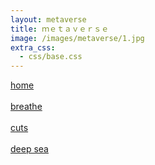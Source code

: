 ```yaml
---
layout: metaverse
title: ｍｅｔａｖｅｒｓｅ
image: /images/metaverse/1.jpg
extra_css:
  - css/base.css
---
```


<div class='home-container'>
	<div id="wrapper">
      <canvas id="stage" height="300"></canvas>
    </div>
    <div class="box">
    	<a href="/" class='home-a'>home</a>
			<br>
			<br>
			<a href="breathe.html" class='home-a'>breathe</a>
			<br>
			<br>
			<a href="cuts.html" class='home-a'>cuts</a>
			<br>
			<br>
      <a href="deep-sea.html" class='home-a'>deep sea</a>
      <br>
      <br>
	</div>

</div>

<script src="https://cdnjs.cloudflare.com/ajax/libs/dat-gui/0.5/dat.gui.min.js"></script>
<script type="text/javascript">
/* Based off of work on http://retromodular.com/ */
/*·····················································
···· Paul Reny ········································
····················· ██ ██ ██ ██ ██ ·· ██ ██ ·········
··············· ██ ██ ▒▒ ░░ ░░ ░░ ░░ ██ ▒▒ ░░ ██ ······
············ ██ ▒▒ ░░ ░░ ██ ░░ ██ ░░ ░░ ██ ░░ ░░ ██ ···
········· ██ ▒▒ ░░ ░░ ░░ ██ ░░ ██ ░░ ░░ ░░ ▒▒ ░░ ██ ···
········· ██ ░░ ░░ ░░ ░░ ██ ░░ ██ ░░ ░░ ░░ ▒▒ ▒▒ ██ ···
······ ██ ░░ ░░ ░░ ▒▒ ▒▒ ░░ ░░ ░░ ▒▒ ▒▒ ░░ ░░ ▒▒ ██ ···
··· ██ ▒▒ ░░ ░░ ░░ ░░ ░░ ░░ ██ ░░ ░░ ░░ ░░ ░░ ░░ ██ ···
··· ██ ░░ ░░ ▒▒ ░░ ░░ ░░ ░░ ██ ░░ ░░ ░░ ░░ ░░ ▒▒ ██ ···
··· ██ ░░ ░░ ▒▒ ░░ ░░ ░░ ░░ ░░ ░░ ░░ ░░ ░░ ░░ ██ ······
······ ██ ██ ██ ░░ ░░ ░░ ░░ ░░ ░░ ░░ ░░ ░░ ▒▒ ██ ······
··· ██ ▒▒ ▒▒ ▒▒ ██ ░░ ░░ ░░ ░░ ░░ ░░ ░░ ░░ ▒▒ ██ ······
··· ██ ▒▒ ▒▒ ▒▒ ▒▒ ██ ░░ ░░ ░░ ░░ ░░ ░░ ▒▒ ██ ·········
··· ██ ▒▒ ▒▒ ▒▒ ▒▒ ██ ░░ ░░ ░░ ░░ ░░ ▒▒ ██ ██ ·········
······ ██ ▒▒ ▒▒ ▒▒ ▒▒ ██ ▒▒ ▒▒ ▒▒ ██ ██ ▒▒ ▒▒ ██ ······
········· ██ ▒▒ ▒▒ ██ ██ ██ ██ ██ ▒▒ ▒▒ ▒▒ ▒▒ ▒▒ ██ ···
············ ██ ██ ██ ········ ██ ██ ██ ██ ██ ██ ······
·····················································*/
/* added dynamic sizing to the text. as long as it's */
/* not too long of string, should always be visible */
/* Controls info: https://code.google.com/p/dat-gui/ */
/* dat.gui.js ==> https://cdnjs.cloudflare.com/ajax/libs/dat-gui/0.5/dat.gui.min.js */

(function (){
  "use strict";
  var textSize = 10;
  var glitcher = {

    init: function () {
      setTimeout((function () {
        this.canvas = document.getElementById('stage');
        this.context = this.canvas.getContext('2d');

        this.initOptions();
        this.resize();
        this.tick();
      }).bind(this), 100);
    },

    initOptions: function () {
      this.width = document.documentElement.offsetWidth;
      this.height = 300;      
      
      this.textSize = Math.floor(this.width / 7);
      // sets text size based on window size
      if (this.textSize > this.height) {
        this.textSize = Math.floor(this.height/1.5); }
      // tries to make text fit if window is
      // very wide, but not very tall
      this.font = '900 ' + this.textSize + 'px monospace';
      this.context.font = this.font;
      this.text = "metaverse";
      this.textWidth = (this.context.measureText(this.text)).width;

      this.fps = 11;

      this.channel = 0; // 0 = red, 1 = green, 2 = blue
      this.compOp = 'lighter'; // CompositeOperation = lighter || darker || xor
      this.phase = 0.0;
      this.phaseStep = 0.05; //determines how often we will change channel and amplitude
      this.amplitude = 0.0;
      this.amplitudeBase = 2.0;
      this.amplitudeRange = 2.0;
      this.alphaMin = 0.8;

      this.glitchAmplitude = 20.0;
      this.glitchThreshold = 0.9;
      this.scanlineBase = 40;
      this.scanlineRange = 40;
      this.scanlineShift = 15;
    },

    tick: function () {
      setTimeout((function () {
        this.phase += this.phaseStep;

        if (this.phase > 1) {
          this.phase = 0.0;
          this.channel = (this.channel === 2) ? 0 : this.channel + 1;
          this.amplitude = this.amplitudeBase + (this.amplitudeRange * Math.random());
        }

        this.render();
        this.tick();

      }).bind(this), 1000 / this.fps);
    },

    render: function () {
      var x0 = this.amplitude * Math.sin((Math.PI * 2) * this.phase) >> 0,
        x1, x2, x3;

      if (Math.random() >= this.glitchThreshold) {
        x0 *= this.glitchAmplitude;
      }

      x1 = this.width - this.textWidth >> 1;
      x2 = x1 + x0;
      x3 = x1 - x0;


      this.context.clearRect(0, 0, this.width, this.height);
      this.context.globalAlpha = this.alphaMin + ((1 - this.alphaMin) * Math.random());

      switch (this.channel) {
        case 0:
          this.renderChannels(x1, x2, x3);
          break;
        case 1:
          this.renderChannels(x2, x3, x1);
          break;
        case 2:
          this.renderChannels(x3, x1, x2);
          break;
      }
        this.renderScanline();
        if (Math.floor(Math.random() * 2) > 1) {
          this.renderScanline();
          // renders a second scanline 50% of the time
        }
    },

    renderChannels: function (x1, x2, x3) {
      this.context.font = this.font;
      this.context.fillStyle = "rgb(255,0,0)";
      this.context.fillText(this.text, x1, this.height / 2);

      this.context.globalCompositeOperation = this.compOp;

      this.context.fillStyle = "rgb(0,255,0)";
      this.context.fillText(this.text, x2, this.height / 2);
      this.context.fillStyle = "rgb(0,0,255)";
      this.context.fillText(this.text, x3, this.height / 2);
    },

    renderScanline: function () {
      var y = this.height * Math.random() >> 0,
        o = this.context.getImageData(0, y, this.width, 1),
        d = o.data,
        i = d.length,
        s = this.scanlineBase + this.scanlineRange * Math.random() >> 0,
        x = -this.scanlineShift + this.scanlineShift * 2 * Math.random() >> 0;

      while (i-- > 0) {
        d[i] += s;
      }

      this.context.putImageData(o, x, y);
    },

    resize: function () {
      this.width = document.documentElement.offsetWidth;
      //this.height = window.innerHeight;
		this.height = 300;  
      if (this.canvas) {
        this.canvas.height = this.height;
        //document.documentElement.offsetHeight;
        this.canvas.width = this.width;
        //document.documentElement.offsetWidth;
        this.textSize = Math.floor(this.canvas.width / 7);
        // RE-sets text size based on window size
        if (this.textSize > this.height) {
          this.textSize = Math.floor(this.canvas.height/1.5); }
          // tries to make text fit if window is
          // very wide, but not very tall
        this.font = 'normal ' + this.textSize + 'px "Source Code Pro", monospace';
        this.context.font = this.font;
      }
    }
  };

  document.onload = glitcher.init();
  window.onresize = glitcher.resize();
  // return;
 // executes anonymous function onload
})();

</script>